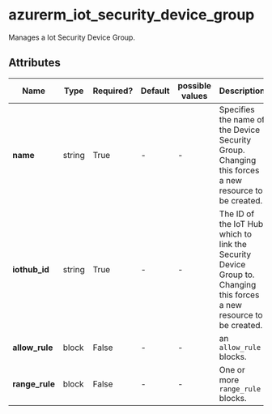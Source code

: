 # azurerm_iot_security_device_group

Manages a Iot Security Device Group.

## Attributes

| Name | Type | Required? | Default  | possible values | Description |
| ---- | ---- | --------- | -------- | ----------- | ----------- |
| **name** | string | True | -  |  -  | Specifies the name of the Device Security Group. Changing this forces a new resource to be created. | 
| **iothub_id** | string | True | -  |  -  | The ID of the IoT Hub which to link the Security Device Group to. Changing this forces a new resource to be created. | 
| **allow_rule** | block | False | -  |  -  | an `allow_rule` blocks. | 
| **range_rule** | block | False | -  |  -  | One or more `range_rule` blocks. | 

